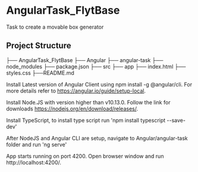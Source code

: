 # AngularTask_FlytBase
Task to create a movable box generator

## Project Structure
├── AngularTask_FlytBase
    ├── Angular
        ├── angular-task
            ├── node_modules
            ├── package.json
            ├── src
                ├── app
            ├── index.html
            ├── styles.css
    ├──README.md


Install Latest version of Angular Client using npm install -g @angular/cli.
For more details refer to https://angular.io/guide/setup-local.

Install Node.JS with version higher than v10.13.0.
Follow the link for downloads https://nodejs.org/en/download/releases/.

Install TypeScript, to install type script run 'npm install typescript --save-dev'

After NodeJS and Angular CLI are setup, navigate to Angular/angular-task folder and run 'ng serve'

App starts running on port 4200. Open browser window and run http://localhost:4200/.



